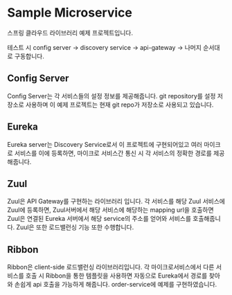 # Sample Microservice
스프링 클라우드 라이브러리 예제 프로젝트입니다.  

테스트 시 config server -> discovery service -> api-gateway -> 나머지 순서대로 구동합니다.

## Config Server
Config Server는 각 서비스들의 설정 정보를 제공해줍니다. git repository를 설정 저장소로 사용하며 이 예제 프로젝트는 현재 git repo가 저장소로 사용되고 있습니다.

## Eureka
Eureka server는 Discovery Service로서 이 프로젝트에 구현되어있고 여러 마이크로 서비스를 이에 등록하면, 마이크로 서비스간 통신 시 각 서비스의 정확한 경로를 제공해줍니다. 

## Zuul
Zuul은 API Gateway를 구현하는 라이브러리 입니다. 각 서비스를 해당 Zuul 서비스에 Zuul에 등록하면, Zuul서버에서 해당 서비스에 해당하는 mapping url을 호출하면 Zuul은 연결된 Eureka 서버에서 해당 service의 주소를 얻어와 서비스를 호출해줍니다. Zuul은 또한 로드밸런싱 기능 또한 수행합니다.

## Ribbon
Ribbon은 client-side 로드밸런싱 라이브러리입니다. 각 마이크로서비스에서 다른 서비스를 호출 시 Ribbon을 통한 템플릿을 사용하면 자동으로 Eureka에서 경로를 찾아와 손쉽게 api 호출을 가능하게 해줍니다. order-service에 예제를 구현하였습니다.

